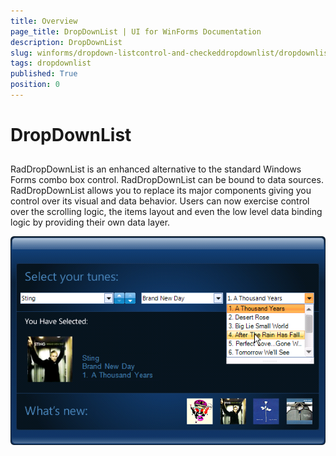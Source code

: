 ```yaml
---
title: Overview
page_title: DropDownList | UI for WinForms Documentation
description: DropDownList
slug: winforms/dropdown-listcontrol-and-checkeddropdownlist/dropdownlist
tags: dropdownlist
published: True
position: 0
---
```


# DropDownList
 
## 

RadDropDownList is an enhanced alternative to the standard Windows Forms combo box control. RadDropDownList can be bound to data sources. RadDropDownList allows you to replace its major components giving you control over its visual and data behavior. Users can now exercise control over the scrolling logic, the items layout and even the low level data binding logic by providing their own data layer.

![dropdown-and-listcontrol-dropdownlist-overview 001](images/dropdown-and-listcontrol-dropdownlist-overview001.png)
